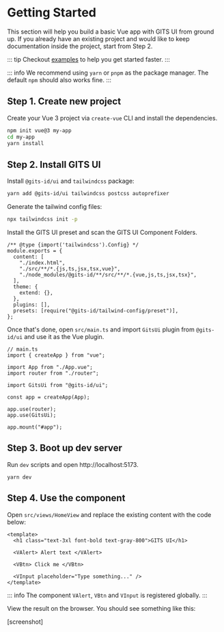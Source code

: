 # Getting Started

This section will help you build a basic Vue app with GITS UI from ground up. If you already have an existing project and would like to keep documentation inside the project, start from Step 2.

::: tip
Checkout [examples](https://github.com/gitsindonesia/ui-component/tree/main/examples/vue) to help you get started faster.
:::

::: info
We recommend using `yarn` or `pnpm` as the package manager. The default `npm` should also works fine.
:::

## Step 1. Create new project

Create your Vue 3 project via `create-vue` CLI and install the dependencies.

```bash
npm init vue@3 my-app
cd my-app
yarn install
```

## Step 2. Install GITS UI

Install `@gits-id/ui` and `tailwindcss` package:

```bash
yarn add @gits-id/ui tailwindcss postcss autoprefixer
```

Generate the tailwind config files:

```bash
npx tailwindcss init -p
```

Install the GITS UI preset and scan the GITS UI Component Folders.

```js{6,15}
/** @type {import('tailwindcss').Config} */
module.exports = {
  content: [
    "./index.html",
    "./src/**/*.{js,ts,jsx,tsx,vue}",
    "./node_modules/@gits-id/**/src/**/*.{vue,js,ts,jsx,tsx}",
  ],
  theme: {
    extend: {},
  },
  plugins: [],
  presets: [require("@gits-id/tailwind-config/preset")],
};

```

Once that's done, open `src/main.ts` and import `GitsUi` plugin from `@gits-id/ui` and use it as the Vue plugin.

```ts{7-8,12}
// main.ts
import { createApp } from "vue";

import App from "./App.vue";
import router from "./router";

import GitsUi from "@gits-id/ui";

const app = createApp(App);

app.use(router);
app.use(GitsUi);

app.mount("#app");
```

## Step 3. Boot up dev server

Run `dev` scripts and open http://localhost:5173.

```
yarn dev
```

## Step 4. Use the component

Open `src/views/HomeView` and replace the existing content with the code below:

```vue
<template>
  <h1 class="text-3xl font-bold text-gray-800">GITS UI</h1>

  <VAlert> Alert text </VAlert>

  <VBtn> Click me </VBtn>

  <VInput placeholder="Type something..." />
</template>
```

::: info
The component `VAlert`, `VBtn` and `VInput` is registered globally.
:::

View the result on the browser. You should see something like this:

[screenshot]
